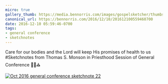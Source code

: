 ```yaml
---
micro: true
gallery_thumb: https://media.bennorris.com/images/gospelsketcher/thumbs/oct-16-3-monson.jpg
canonical_url: https://bennorris.com/2016/12/10/201612100559460700
date: 2016-12-10 05:59:46-0700
tags:
- general conference
- sketchnotes
---
```


Care for our bodies and the Lord will keep His promises of health to us
#Sketchnotes from Thomas S. Monson in Priesthood Session of General Conference ✍🏼⛪️

[![Oct 2016 general conference sketchnote 22](https://media.bennorris.com/images/gospelsketcher/general-conference/oct-2016/oct-16-3-monson.jpg)](https://media.bennorris.com/images/gospelsketcher/general-conference/oct-2016/oct-16-3-monson.jpg)